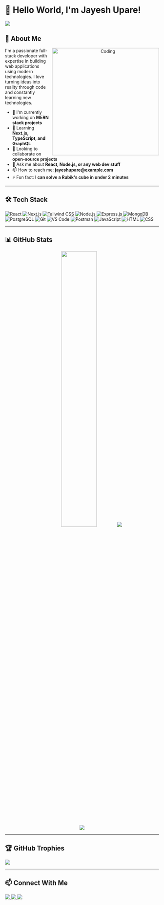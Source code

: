 # 👋 Hello World, I'm Jayesh Upare!

<!-- Profile Views -->
![](https://komarev.com/ghpvc/?username=Jayeshupare&label=Profile%20views&color=0e75b6&style=flat-square)

## 🚀 About Me

<div align="center">
  <img align="right" alt="Coding" width="350" src="https://miro.medium.com/v2/resize:fit:1400/1*qdAW1TjCN57h1lbuuzvchg.gif">
</div>

I'm a passionate full-stack developer with expertise in building web applications using modern technologies. I love turning ideas into reality through code and constantly learning new technologies.

- 🔭 I'm currently working on **MERN stack projects**
- 🌱 Learning **Next.js, TypeScript, and GraphQL**
- 👯 Looking to collaborate on **open-source projects**
- 💬 Ask me about **React, Node.js, or any web dev stuff**
- 📫 How to reach me: **jayeshupare@example.com**
- ⚡ Fun fact: **I can solve a Rubik's cube in under 2 minutes**

---

## 🛠 Tech Stack

![React](https://img.shields.io/badge/React-20232A?style=for-the-badge&logo=react&logoColor=61DAFB)
![Next.js](https://img.shields.io/badge/Next.js-000000?style=for-the-badge&logo=next.js&logoColor=white)
![Tailwind CSS](https://img.shields.io/badge/Tailwind_CSS-38B2AC?style=for-the-badge&logo=tailwind-css&logoColor=white)
![Node.js](https://img.shields.io/badge/Node.js-339933?style=for-the-badge&logo=node.js&logoColor=white)
![Express.js](https://img.shields.io/badge/Express.js-000000?style=for-the-badge&logo=express&logoColor=white)
![MongoDB](https://img.shields.io/badge/MongoDB-4EA94B?style=for-the-badge&logo=mongodb&logoColor=white)
![PostgreSQL](https://img.shields.io/badge/PostgreSQL-316192?style=for-the-badge&logo=postgresql&logoColor=white)
![Git](https://img.shields.io/badge/Git-F05032?style=for-the-badge&logo=git&logoColor=white)
![VS Code](https://img.shields.io/badge/VS_Code-007ACC?style=for-the-badge&logo=visual-studio-code&logoColor=white)
![Postman](https://img.shields.io/badge/Postman-FF6C37?style=for-the-badge&logo=postman&logoColor=white)
![JavaScript](https://img.shields.io/badge/JavaScript-F7DF1E?style=for-the-badge&logo=javascript&logoColor=black)
![HTML](https://img.shields.io/badge/HTML5-E34F26?style=for-the-badge&logo=html5&logoColor=white)
![CSS](https://img.shields.io/badge/CSS3-1572B6?style=for-the-badge&logo=css3&logoColor=white)

---

## 📊 GitHub Stats

<div align="center">
  <img width="48%" src="https://github-readme-stats.vercel.app/api?username=Jayeshupare&show_icons=true&theme=radical" />
  <img src="https://github-readme-stats.vercel.app/api/top-langs/?username=Jayeshupare&layout=compact&theme=radical" />
</div>

<div align="center">
  <img src="https://github-readme-activity-graph.vercel.app/graph?username=Jayeshupare&theme=react-dark" />
</div>

---

## 🏆 GitHub Trophies

![](https://github-profile-trophy.vercel.app/?username=Jayeshupare&theme=radical&no-frame=false&no-bg=false&margin-w=4)

---

## 📫 Connect With Me

<p align="start">
  <a href="https://linkedin.com/in/jayeshupare" target="_blank">
    <img src="https://img.shields.io/badge/LinkedIn-0077B5?style=for-the-badge&logo=linkedin&logoColor=white" />
  </a>
  <a href="mailto:jayeshupare@example.com">
    <img src="https://img.shields.io/badge/Gmail-D14836?style=for-the-badge&logo=gmail&logoColor=white" />
  </a>
  <a href="https://github.com/Jayeshupare" target="_blank">
    <img src="https://img.shields.io/badge/GitHub-100000?style=for-the-badge&logo=github&logoColor=white" />
  </a>
</p>
